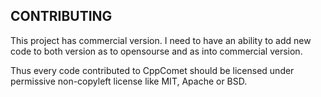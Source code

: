 ## CONTRIBUTING

This project has commercial version. I need to have an ability to add new code to both version as to opensourse and as into commercial version.

Thus every code contributed to CppComet should be licensed under permissive non-copyleft license like MIT, Apache or BSD.
